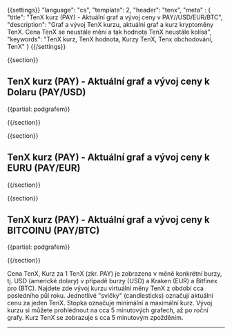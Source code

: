 ﻿{{settings}}
  "language": "cs",
  "template": 2,
  "header": "tenx",
  "meta" : {
    "title": "TenX kurz (PAY) - Aktuální graf a vývoj ceny v PAY//USD/EUR/BTC",
    "description": "Graf a vývoj TenX kurzu, aktuální graf a kurz kryptoměny TenX. Cena TenX se neustále mění a tak hodnota TenX neustále kolísá",
    "keywords": "TenX kurz, TenX hodnota, Kurzy TenX, Tenx obchodování, TenX"
  }
{{/settings}}




{{section}}

## **TenX kurz (PAY)** - Aktuální graf a vývoj ceny k Dolaru **(PAY/USD)** 


<!-- TradingView Widget BEGIN -->
<script type="text/javascript" src="https://d33t3vvu2t2yu5.cloudfront.net/tv.js"></script>
<script type="text/javascript">
new TradingView.widget({
  "width": "100%",
  "height": 400,
  "symbol": "BITTREX:PAYUSD",
  "interval": "60",
  "timezone": "Etc/UTC",
  "theme": "White",
  "style": "3",
  "locale": "en",
  "toolbar_bg": "#f1f3f6",
  "allow_symbol_change": true,
  "hideideas": true,
  "show_popup_button": true,
  "popup_width": "1000",
  "popup_height": "650",
});

</script>
<!-- TradingView Widget END -->

{{partial: podgrafem}}

{{/section}}


{{section}}

## **TenX kurz (PAY)** - Aktuální graf a vývoj ceny k EURU **(PAY/EUR)**

<!-- TradingView Widget BEGIN -->
<script type="text/javascript">
baseUrl = "https://widgets.cryptocompare.com/";
var scripts = document.getElementsByTagName("script");
var embedder = scripts[ scripts.length - 1 ];
(function (){
var appName = encodeURIComponent(window.location.hostname);
if(appName==""){appName="local";}
var s = document.createElement("script");
s.type = "text/javascript";
s.async = true;
var theUrl = baseUrl+'serve/v3/coin/chart?fsym=PAY&tsyms=EUR,';
s.src = theUrl + ( theUrl.indexOf("?") >= 0 ? "&" : "?") + "app=" + appName;
embedder.parentNode.appendChild(s);
})();
</script>
<!-- TradingView Widget END -->


{{/section}}

{{section}}
## **TenX kurz (PAY)** - Aktuální graf a vývoj ceny k BITCOINU **(PAY/BTC)**

<!-- TradingView Widget BEGIN -->
<script type="text/javascript" src="https://d33t3vvu2t2yu5.cloudfront.net/tv.js"></script>
<script type="text/javascript">
new TradingView.widget({
  "width": "100%",
  "height": 400,
  "symbol": "BITTREX:PAYBTC",
  "interval": "60",
  "timezone": "Etc/UTC",
  "theme": "White",
  "style": "3",
  "locale": "en",
  "toolbar_bg": "#f1f3f6",
  "allow_symbol_change": true,
  "hideideas": true,
  "show_popup_button": true,
  "popup_width": "1000",
  "popup_height": "650",
});

</script>
<!-- TradingView Widget END -->
{{partial: podgrafem}}

{{/section}}

Cena TenX, Kurz za 1 TenX (zkr. PAY) je zobrazena v měně konkrétní burzy, tj. USD (americké dolary) v případě burzy (USD) a Kraken (EUR) a Bitfinex pro (BTC). Najdete zde vývoj kurzu virtuální měny TenX z období cca posledního půl roku. Jednotlivé "svíčky" (candlesticks) označují aktuální cenu za jeden TenX. Stopka označuje minimální a maximální kurz. Vývoj kurzu si můžete prohlédnout na cca 5 minutových grafech, až po roční grafy. Kurz TenX se zobrazuje s cca 5 minutovým zpožděním.
- - -






